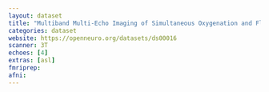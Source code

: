 ```yaml
---
layout: dataset
title: "Multiband Multi-Echo Imaging of Simultaneous Oxygenation and Flow Timeseries for Resting State Connectivity"
categories: dataset
website: https://openneuro.org/datasets/ds00016
scanner: 3T
echoes: [4]
extras: [asl]
fmriprep:
afni:
---
```

